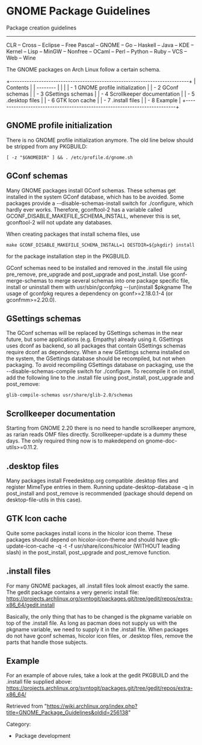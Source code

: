 GNOME Package Guidelines
========================

Package creation guidelines

* * * * *

CLR – Cross – Eclipse – Free Pascal – GNOME – Go – Haskell – Java – KDE
– Kernel – Lisp – MinGW – Nonfree – OCaml – Perl – Python – Ruby – VCS –
Web – Wine

The GNOME packages on Arch Linux follow a certain schema.

+--------------------------------------------------------------------------+
| Contents                                                                 |
| --------                                                                 |
|                                                                          |
| -   1 GNOME profile initialization                                       |
| -   2 GConf schemas                                                      |
| -   3 GSettings schemas                                                  |
| -   4 Scrollkeeper documentation                                         |
| -   5 .desktop files                                                     |
| -   6 GTK Icon cache                                                     |
| -   7 .install files                                                     |
| -   8 Example                                                            |
+--------------------------------------------------------------------------+

GNOME profile initialization
----------------------------

There is no GNOME profile initialization anymore. The old line below
should be stripped from any PKGBUILD:

    [ -z "$GNOMEDIR" ] && . /etc/profile.d/gnome.sh

GConf schemas
-------------

Many GNOME packages install GConf schemas. These schemas get installed
in the system GConf database, which has to be avoided. Some packages
provide a --disable-schemas-install switch for ./configure, which hardly
ever works. Therefore, gconftool-2 has a variable called
GCONF_DISABLE_MAKEFILE_SCHEMA_INSTALL, whenever this is set, gconftool-2
will not update any databases.

When creating packages that install schema files, use

    make GCONF_DISABLE_MAKEFILE_SCHEMA_INSTALL=1 DESTDIR=${pkgdir} install

for the package installation step in the PKGBUILD.

GConf schemas need to be installed and removed in the .install file
using pre_remove, pre_upgrade and post_upgrade and post_install. Use
gconf-merge-schemas to merge several schemas into one package specific
file, install or uninstall them with
usr/sbin/gconfpkg --(un)install $pkgname The usage of gconfpkg requres a
dependency on gconf>=2.18.0.1-4 (or gconfmm>=2.20.0).

GSettings schemas
-----------------

The GConf schemas will be replaced by GSettings schemas in the near
future, but some applications (e.g. Empathy) already using it. GSettings
uses dconf as backend, so all packages that contain GSettings schemas
require dconf as dependency. When a new GSettings schema installed on
the system, the GSettings database should be recompiled, but not when
packaging. To avoid recompiling GSettings database on packaging, use the
--disable-schemas-compile switch for ./configure. To recompile it on
install, add the following line to the .install file using post_install,
post_upgrade and post_remove:

    glib-compile-schemas usr/share/glib-2.0/schemas

Scrollkeeper documentation
--------------------------

Starting from GNOME 2.20 there is no need to handle scrollkeeper
anymore, as rarian reads OMF files directly. Scrollkeeper-update is a
dummy these days. The only required thing now is to makedepend on
gnome-doc-utils>=0.11.2.

.desktop files
--------------

Many packages install Freedesktop.org compatible .desktop files and
register MimeType entries in them. Running update-desktop-database -q in
post_install and post_remove is recommended (package should depend on
desktop-file-utils in this case).

GTK Icon cache
--------------

Quite some packages install icons in the hicolor icon theme. These
packages should depend on hicolor-icon-theme and should have
gtk-update-icon-cache -q -t -f usr/share/icons/hicolor (WITHOUT leading
slash) in the post_install, post_upgrade and post_remove function.

.install files
--------------

For many GNOME packages, all .install files look almost exactly the
same. The gedit package contains a very generic install file:
https://projects.archlinux.org/svntogit/packages.git/tree/gedit/repos/extra-x86_64/gedit.install

Basically, the only thing that has to be changed is the pkgname variable
on top of the .install file. As long as pacman does not supply us with
the pkgname variable, we need to supply it in the .install file. When
packages do not have gconf schemas, hicolor icon files, or .desktop
files, remove the parts that handle those subjects.

Example
-------

For an example of above rules, take a look at the gedit PKGBUILD and the
.install file supplied above:
https://projects.archlinux.org/svntogit/packages.git/tree/gedit/repos/extra-x86_64/

Retrieved from
"https://wiki.archlinux.org/index.php?title=GNOME_Package_Guidelines&oldid=256138"

Category:

-   Package development
